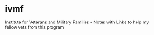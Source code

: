 # ivmf
Institute for Veterans and Military Families - Notes with Links to help my fellow vets from this program
